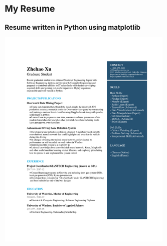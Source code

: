 # My Resume
## Resume written in Python using matplotlib

![image](https://github.com/ZackTack/Resume/blob/master/resume.png)
